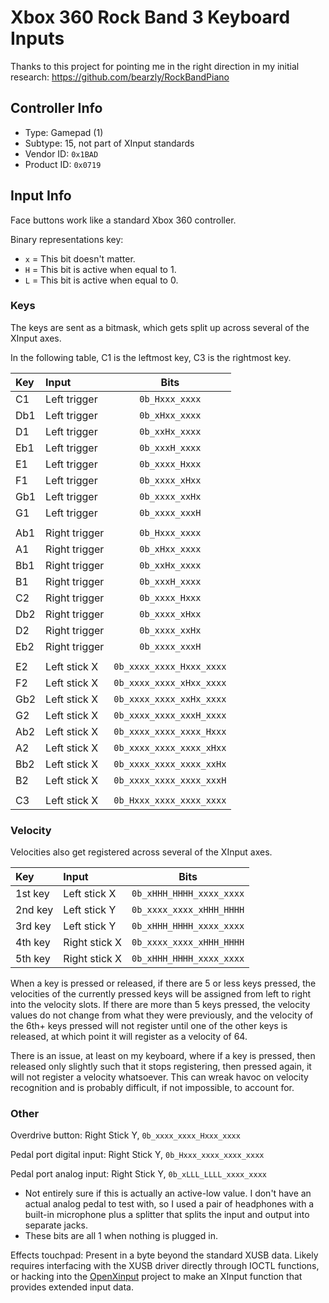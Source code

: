 # Xbox 360 Rock Band 3 Keyboard Inputs

Thanks to this project for pointing me in the right direction in my initial research:
https://github.com/bearzly/RockBandPiano

## Controller Info

- Type: Gamepad (1)
- Subtype: 15, not part of XInput standards
- Vendor ID: `0x1BAD`
- Product ID: `0x0719`

## Input Info

Face buttons work like a standard Xbox 360 controller.

Binary representations key:

- `x` = This bit doesn't matter.
- `H` = This bit is active when equal to 1.
- `L` = This bit is active when equal to 0.

### Keys

The keys are sent as a bitmask, which gets split up across several of the XInput axes.

In the following table, C1 is the leftmost key, C3 is the rightmost key.

| Key | Input         | Bits                     |
| :-- | :----         | :--:                     |
| C1  | Left trigger  | `0b_Hxxx_xxxx`           |
| Db1 | Left trigger  | `0b_xHxx_xxxx`           |
| D1  | Left trigger  | `0b_xxHx_xxxx`           |
| Eb1 | Left trigger  | `0b_xxxH_xxxx`           |
| E1  | Left trigger  | `0b_xxxx_Hxxx`           |
| F1  | Left trigger  | `0b_xxxx_xHxx`           |
| Gb1 | Left trigger  | `0b_xxxx_xxHx`           |
| G1  | Left trigger  | `0b_xxxx_xxxH`           |
|     |               |                          |
| Ab1 | Right trigger | `0b_Hxxx_xxxx`           |
| A1  | Right trigger | `0b_xHxx_xxxx`           |
| Bb1 | Right trigger | `0b_xxHx_xxxx`           |
| B1  | Right trigger | `0b_xxxH_xxxx`           |
| C2  | Right trigger | `0b_xxxx_Hxxx`           |
| Db2 | Right trigger | `0b_xxxx_xHxx`           |
| D2  | Right trigger | `0b_xxxx_xxHx`           |
| Eb2 | Right trigger | `0b_xxxx_xxxH`           |
|     |               |                          |
| E2  | Left stick X  | `0b_xxxx_xxxx_Hxxx_xxxx` |
| F2  | Left stick X  | `0b_xxxx_xxxx_xHxx_xxxx` |
| Gb2 | Left stick X  | `0b_xxxx_xxxx_xxHx_xxxx` |
| G2  | Left stick X  | `0b_xxxx_xxxx_xxxH_xxxx` |
| Ab2 | Left stick X  | `0b_xxxx_xxxx_xxxx_Hxxx` |
| A2  | Left stick X  | `0b_xxxx_xxxx_xxxx_xHxx` |
| Bb2 | Left stick X  | `0b_xxxx_xxxx_xxxx_xxHx` |
| B2  | Left stick X  | `0b_xxxx_xxxx_xxxx_xxxH` |
|     |               |                          |
| C3  | Left stick X  | `0b_Hxxx_xxxx_xxxx_xxxx` |

### Velocity

Velocities also get registered across several of the XInput axes.

| Key     | Input         | Bits                     |
| :--     | :----         | :--:                     |
| 1st key | Left stick X  | `0b_xHHH_HHHH_xxxx_xxxx` |
| 2nd key | Left stick Y  | `0b_xxxx_xxxx_xHHH_HHHH` |
| 3rd key | Left stick Y  | `0b_xHHH_HHHH_xxxx_xxxx` |
| 4th key | Right stick X | `0b_xxxx_xxxx_xHHH_HHHH` |
| 5th key | Right stick X | `0b_xHHH_HHHH_xxxx_xxxx` |

When a key is pressed or released, if there are 5 or less keys pressed, the velocities of the currently pressed keys will be assigned from left to right into the velocity slots. If there are more than 5 keys pressed, the velocity values do not change from what they were previously, and the velocity of the 6th+ keys pressed will not register until one of the other keys is released, at which point it will register as a velocity of 64.

There is an issue, at least on my keyboard, where if a key is pressed, then released only slightly such that it stops registering, then pressed again, it will not register a velocity whatsoever. This can wreak havoc on velocity recognition and is probably difficult, if not impossible, to account for.

### Other

Overdrive button: Right Stick Y, `0b_xxxx_xxxx_Hxxx_xxxx`

Pedal port digital input: Right Stick Y, `0b_Hxxx_xxxx_xxxx_xxxx`

Pedal port analog input: Right Stick Y, `0b_xLLL_LLLL_xxxx_xxxx`

- Not entirely sure if this is actually an active-low value. I don't have an actual analog pedal to test with, so I used a pair of headphones with a built-in microphone plus a splitter that splits the input and output into separate jacks.
- These bits are all 1 when nothing is plugged in.

Effects touchpad: Present in a byte beyond the standard XUSB data. Likely requires interfacing with the XUSB driver directly through IOCTL functions, or hacking into the [OpenXinput](https://github.com/Nemirtingas/OpenXinput) project to make an XInput function that provides extended input data.
